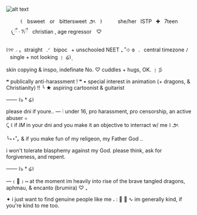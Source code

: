 ![alt text](https://i.pinimg.com/736x/b9/61/01/b961017e36bde645793530832b459b4a.jpg)

ㅤㅤㅤ꒰ㅤbsweetㅤorㅤbittersweet ౨ৎㅤ꒱
ㅤㅤㅤshe/her  ISTP  ✚  7teen
ㅤㅤㅤ𐔌ྀ ‧ 𐙚ྀㅤchristian , age regressorㅤ♡




 
꒰୨୧◞ 。straight⠀.ᐟ⠀bipoc⠀+ unschooled NEET ₊ ˚⊹
ɞ⠀.⠀central timezone  ﾉ⠀single + not looking ﹗ ໒꒱۪





skin copying & inspo, indefinate No. ♡ cuddles + hugs, OK. ﹗彡 
  
  
  

 ❝ publically anti-harassment ! ❞
  •   special interest in animation (+ dragons, & Christianity)  !!
╰ ★ aspiring cartoonist & guitarist 





─── ꒰ঌ † ໒꒱
   
  please dni if youre.. — 🕯 under 16, pro harassment, pro censorship, an active abuser  ⊹   
        ⤹    ꒰  if *IM* in your dni and you make it an objective to interract w/ me  ꒱   ౨ৎ
  
   ╰◦⋆˚｡ & if you make fun of my religeon, my Father God .. 

  i won't tolerate blasphemy against my God. please think, ask for forgiveness, and repent.
  





─── ꒰ঌ † ໒꒱
   
  —﹙🍡﹚⑅   at the moment im heavily into rise of the brave tangled dragons, aphmau, & encanto (brumira)   ♡   ₊ 




 
  
     
     
     
     
  ✦  i just want to find genuine people like me    ،      :  🌸
  🍵   ∿     im generally kind, if you're kind to me too. 
